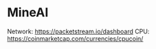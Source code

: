 # MineAI
Network: https://packetstream.io/dashboard CPU: https://coinmarketcap.com/currencies/cpucoin/
